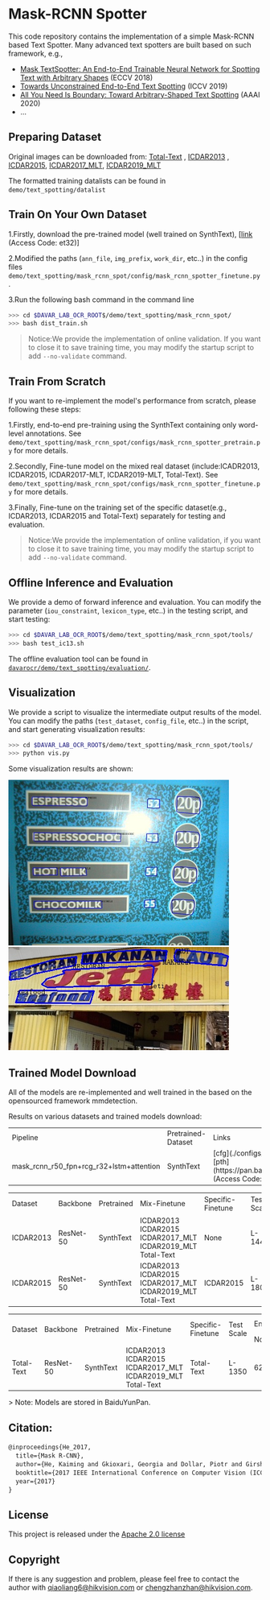 # Mask-RCNN Spotter
This code repository contains the implementation of a simple Mask-RCNN based Text Spotter. Many advanced text spotters are built based on such framework, e.g., 
- [Mask TextSpotter: An End-to-End Trainable Neural Network for Spotting Text with Arbitrary Shapes](https://arxiv.org/pdf/1908.08207.pdf) (ECCV 2018)
- [Towards Unconstrained End-to-End Text Spotting](https://arxiv.org/pdf/1908.09231.pdf) (ICCV 2019)
- [All You Need Is Boundary: Toward Arbitrary-Shaped Text Spotting](https://arxiv.org/pdf/1911.09550.pdf) (AAAI 2020)
- ...

## Preparing Dataset
Original images can be downloaded from: [Total-Text](https://github.com/cs-chan/Total-Text-Dataset "Total-Text") , [ICDAR2013](https://rrc.cvc.uab.es/?ch=2) , [ICDAR2015](https://rrc.cvc.uab.es/?ch=4), [ICDAR2017_MLT](https://rrc.cvc.uab.es/?ch=8), [ICDAR2019_MLT](https://rrc.cvc.uab.es/?ch=15)

The formatted training datalists can be found in `demo/text_spotting/datalist`

## Train On Your Own Dataset
1.Firstly, download the pre-trained model (well trained on SynthText), [[link](https://pan.baidu.com/s/1PdCalgmaIqRw28WuaDxDNg) (Access Code: et32)]

2.Modified the paths (`ann_file`, `img_prefix`, `work_dir`, etc..) in the config files `demo/text_spotting/mask_rcnn_spot/config/mask_rcnn_spotter_finetune.py`.

3.Run the following bash command in the command line
``` bash
>>> cd $DAVAR_LAB_OCR_ROOT$/demo/text_spotting/mask_rcnn_spot/
>>> bash dist_train.sh
```
>Notice:We provide the implementation of online validation. If you want to close it to save training time, you may modify the startup script to add `--no-validate` command.

## Train From Scratch
If you want to re-implement the model's performance from scratch, please following these steps:

1.Firstly, end-to-end pre-training using the SynthText containing only word-level annotations. See `demo/text_spotting/mask_rcnn_spot/configs/mask_rcnn_spotter_pretrain.py` for more details.

2.Secondly, Fine-tune model on the mixed real dataset (include:ICADR2013, ICDAR2015, ICDAR2017-MLT, ICDAR2019-MLT, Total-Text). See `demo/text_spotting/mask_rcnn_spot/configs/mask_rcnn_spotter_finetune.py` for more details.

3.Finally, Fine-tune on the training set of the specific dataset(e.g., ICDAR2013, ICDAR2015 and Total-Text) separately for testing and evaluation.

>Notice:We provide the implementation of online validation, if you want to close it to save training time, you may modify the startup script to add `--no-validate` command.

## Offline Inference and Evaluation
We provide a demo of forward inference and evaluation. You can modify the parameter (`iou_constraint`, `lexicon_type`, etc..) in the testing script, and start testing:
``` bash
>>> cd $DAVAR_LAB_OCR_ROOT$/demo/text_spotting/mask_rcnn_spot/tools/
>>> bash test_ic13.sh
```

The offline evaluation tool can be found in [`davarocr/demo/text_spotting/evaluation/`](../evalution/).

## Visualization
We provide a script to visualize the intermediate output results of the model. You can modify the paths (`test_dataset`, `config_file`, etc..) in the script, and start generating visualization results:
``` bash
>>> cd $DAVAR_LAB_OCR_ROOT$/demo/text_spotting/mask_rcnn_spot/tools/
>>> python vis.py
```

Some visualization results are shown:

![./vis/img_225_text.jpg](./vis/img_225_text.jpg)
![./vis/img92_text.jpg](./vis/img92_text.jpg)

## Trained Model Download
All of the models are re-implemented and well trained in the based on the opensourced framework mmdetection.

Results on various datasets and trained models download:
<table>
	<tr>
		<td>Pipeline</td>
		<td>Pretrained-Dataset</td>
		<td>Links</td>
	</tr>
	<tr>
		<td>mask_rcnn_r50_fpn+rcg_r32+lstm+attention</td>
		<td>SynthText</td>
		<td>[cfg](./configs/mask_rcnn_spotter_pretrain.py)<br>[pth](https://pan.baidu.com/s/1PdCalgmaIqRw28WuaDxDNg) (Access Code: et32)</td>
	</tr>
</table>

<table>
	<tr>
		<td rowspan="2">Dataset</td>
		<td rowspan="2">Backbone</td>
		<td rowspan="2">Pretrained</td>
		<td rowspan="2">Mix-Finetune</td>
		<td rowspan="2">Specific-Finetune</td>
		<td rowspan="2">Test Scale</td>
		<td colspan="3">End-to-End</td>
		<td colspan="3">Word Spotting</td>
		<td rowspan="2">Links</td>
	</tr>
	<tr>
		<td>General</td>
		<td>Weak</td>
		<td>Strong</td>
		<td>General</td>
		<td>Weak</td>
		<td>Strong</td>
	</tr>
	<tr>
		<td>ICDAR2013</td>
		<td>ResNet-50</td>
		<td>SynthText</td>
		<td>ICDAR2013<br>ICDAR2015<br>ICDAR2017_MLT<br>ICDAR2019_MLT<br>Total-Text</td>
		<td>None</td>
		<td>L-1440</td>
		<td>82.69</td>
		<td>86.06</td>
		<td>86.59</td>
		<td>86.13</td>
		<td>90.44</td>
		<td>91.11</td>
		<td>[cfg](./configs/mask_rcnn_spotter_finetune.py)<br>[pth](https://pan.baidu.com/s/1V6MEviBJCCkxlWe2JKFjNw) (Access Code: 5j3c)</td>
	</tr>
	<tr>
		<td>ICDAR2015</td>
		<td>ResNet-50</td>
		<td>SynthText</td>
		<td>ICDAR2013<br>ICDAR2015<br>ICDAR2017_MLT<br>ICDAR2019_MLT<br>Total-Text</td>
		<td>ICDAR2015</td>
		<td>L-1800</td>
		<td>67.82</td>
		<td>72.17</td>
		<td>75.68</td>
		<td>70.14</td>
		<td>75.05</td>
		<td>79.13</td>
		<td>[cfg](./configs/mask_rcnn_spotter_finetune.py)<br>[pth](https://pan.baidu.com/s/1ei1mGacjBG6yxp1W_fC6jA) (Access Code: ne5l)</td>
	</tr>
</table>

<table>
	<tr>
		<td rowspan="2">Dataset</td>
		<td rowspan="2">Backbone</td>
		<td rowspan="2">Pretrained</td>
		<td rowspan="2">Mix-Finetune</td>
		<td rowspan="2">Specific-Finetune</td>
		<td rowspan="2">Test Scale</td>
		<td colspan="2">End-to-End</td>
		<td colspan="2">Word Spotting</td>
		<td rowspan="2">Links</td>
	</tr>
	<tr>
		<td>None</td>
		<td>Full</td>
		<td>None</td>
		<td>Full</td>
	</tr>
	<tr>
		<td>Total-Text</td>
		<td>ResNet-50</td>
		<td>SynthText</td>
		<td>ICDAR2013<br>ICDAR2015<br>ICDAR2017_MLT<br>ICDAR2019_MLT<br>Total-Text</td>
		<td>Total-Text</td>
		<td>L-1350</td>
		<td>62.77</td>
		<td>71.48</td>
		<td>65.25</td>
		<td>75.82</td>
		<td>[cfg](./configs/mask_rcnn_spotter_finetune.py)<br>[pth](https://pan.baidu.com/s/1TVmG8hh9r9mWfdaNynkqSg) (Access Code: 7npy)</td>
	</tr>
</table>
> Note: Models are stored in BaiduYunPan.


## Citation:

``` markdown
@inproceedings{He_2017,
  title={Mask R-CNN},
  author={He, Kaiming and Gkioxari, Georgia and Dollar, Piotr and Girshick, Ross},
  booktitle={2017 IEEE International Conference on Computer Vision (ICCV)},
  year={2017}
}
```

## License
This project is released under the [Apache 2.0 license](../../../davar_ocr/LICENSE)

## Copyright
If there is any suggestion and problem, please feel free to contact the author with qiaoliang6@hikvision.com or chengzhanzhan@hikvision.com.